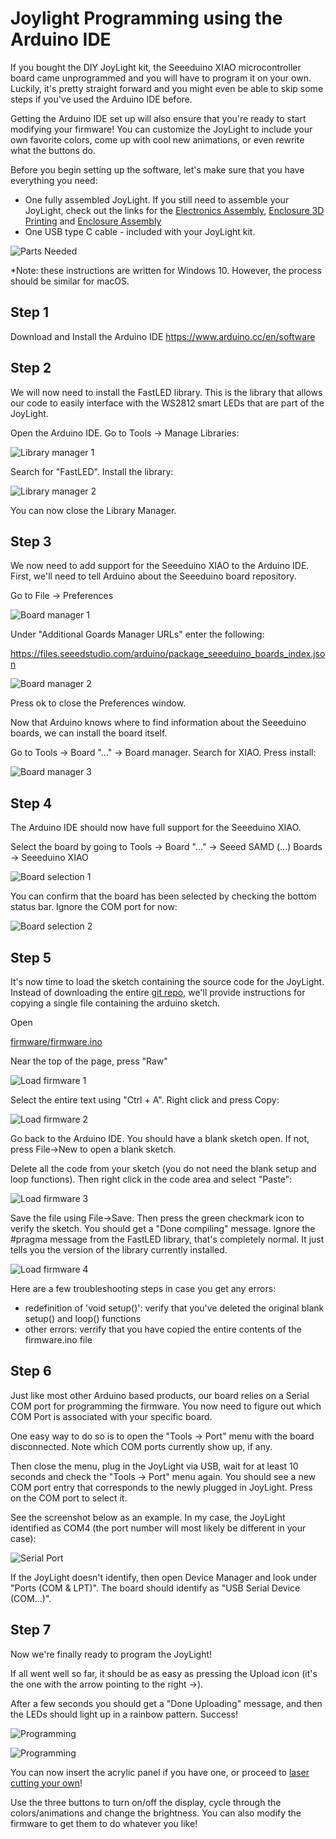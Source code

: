 # Joylight Programming using the Arduino IDE

If you bought the DIY JoyLight kit, the Seeeduino XIAO microcontroller board came unprogrammed and you will have to program it on your own. Luckily, it's pretty straight forward and you might even be able to skip some steps if you've used the Arduino IDE before. 

Getting the Arduino IDE set up will also ensure that you're ready to start modifying your firmware! You can customize the JoyLight to include your own favorite colors, come up with cool new animations, or even rewrite what the buttons do. 

Before you begin setting up the software, let's make sure that you have everything you need:
* One fully assembled JoyLight. If you still need to assemble your JoyLight, check out the links for the [Electronics Assembly](ElectronicsAssembly.md), [Enclosure 3D Printing](Enclosure3dPrinting.md) and [Enclosure Assembly](EnclosureAssembly.md)
* One USB type C cable - included with your JoyLight kit.

![Parts Needed](images/ArduinoProgramming_step0.jpg)

*Note: these instructions are written for Windows 10. However, the process should be similar for macOS.

## Step 1

Download and Install the Arduino IDE https://www.arduino.cc/en/software

## Step 2

We will now need to install the FastLED library. This is the library that allows our code to easily interface with the WS2812 smart LEDs that are part of the JoyLight. 

Open the Arduino IDE. Go to Tools -> Manage Libraries:

![Library manager 1](images/ArduinoProgramming_step2a.png)

Search for "FastLED". Install the library:

![Library manager 2](images/ArduinoProgramming_step2b.png)

You can now close the Library Manager.

## Step 3

We now need to add support for the Seeeduino XIAO to the Arduino IDE. First, we'll need to tell Arduino about the Seeeduino board repository. 

Go to File -> Preferences

![Board manager 1](images/ArduinoProgramming_step3a.png)

Under "Additional Goards Manager URLs" enter the following:

https://files.seeedstudio.com/arduino/package_seeeduino_boards_index.json

![Board manager 2](images/ArduinoProgramming_step3b.png)

Press ok to close the Preferences window.

Now that Arduino knows where to find information about the Seeeduino boards, we can install the board itself.

Go to Tools -> Board "..." -> Board manager. Search for XIAO. Press install:

![Board manager 3](images/ArduinoProgramming_step3c.png)

## Step 4

The Arduino IDE should now have full support for the Seeeduino XIAO. 

Select the board by going to Tools -> Board "..." -> Seeed SAMD (...) Boards -> Seeeduino XIAO

![Board selection 1](images/ArduinoProgramming_step4a.png)

You can confirm that the board has been selected by checking the bottom status bar. Ignore the COM port for now:

![Board selection 2](images/ArduinoProgramming_step4b.png)

## Step 5

It's now time to load the sketch containing the source code for the JoyLight. Instead of downloading the entire [git repo](/), we'll provide instructions for copying a single file containing the arduino sketch.

Open 

[firmware/firmware.ino](/firmware/firmware.ino)

Near the top of the page, press "Raw"

![Load firmware 1](images/ArduinoProgramming_step5a.png)

Select the entire text using "Ctrl + A". Right click and press Copy:

![Load firmware 2](images/ArduinoProgramming_step5b.png)

Go back to the Arduino IDE. You should have a blank sketch open. If not, press File->New to open a blank sketch.

Delete all the code from your sketch (you do not need the blank setup and loop functions). Then right click in the code area and select "Paste":

![Load firmware 3](images/ArduinoProgramming_step5c.png)

Save the file using File->Save. Then press the green checkmark icon to verify the sketch. You should get a "Done compiling" message. Ignore the #pragma message from the FastLED library, that's completely normal. It just tells you the version of the library currently installed.

![Load firmware 4](images/ArduinoProgramming_step5d.png)

Here are a few troubleshooting steps in case you get any errors:
- redefinition of 'void setup()': verify that you've deleted the original blank setup() and loop() functions
- other errors: verrify that you have copied the entire contents of the firmware.ino file

## Step 6

Just like most other Arduino based products, our board relies on a Serial COM port for programming the firmware. You now need to figure out which COM Port is associated with your specific board.

One easy way to do so is to open the "Tools -> Port" menu with the board disconnected. Note which COM ports currently show up, if any. 

Then close the menu, plug in the JoyLight via USB, wait for at least 10 seconds and check the "Tools -> Port" menu again. You should see a new COM port entry that corresponds to the newly plugged in JoyLight. Press on the COM port to select it.

See the screenshot below as an example. In my case, the JoyLight identified as COM4 (the port number will most likely be different in your case): 

![Serial Port](images/ArduinoProgramming_step6.png)

If the JoyLight doesn't identify, then open Device Manager and look under "Ports (COM & LPT)". The board should identify as "USB Serial Device (COM...)".

## Step 7

Now we're finally ready to program the JoyLight! 

If all went well so far, it should be as easy as pressing the Upload icon (it's the one with the arrow pointing to the right ->). 

After a few seconds you should get a "Done Uploading" message, and then the LEDs should light up in a rainbow pattern. Success! 

![Programming](images/ArduinoProgramming_step7a.png)

![Programming](images/ArduinoProgramming_step7b.jpg)

You can now insert the acrylic panel if you have one, or proceed to [laser cutting your own](AcrylicLaserCutting.md)!

Use the three buttons to turn on/off the display, cycle through the colors/animations and change the brightness. You can also modify the firmware to get them to do whatever you like! 